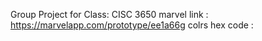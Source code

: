 
Group Project for Class: CISC 3650
marvel link : https://marvelapp.com/prototype/ee1a66g
colrs hex code : 
